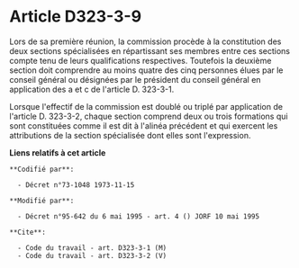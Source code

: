# Article D323-3-9

Lors de sa première réunion, la commission procède à la constitution des deux sections spécialisées en répartissant ses
membres entre ces sections compte tenu de leurs qualifications respectives. Toutefois la deuxième section doit comprendre au
moins quatre des cinq personnes élues par le conseil général ou désignées par le président du conseil général en application
des a et c de l'article D. 323-3-1.

Lorsque l'effectif de la commission est doublé ou triplé par application de l'article D. 323-3-2, chaque section comprend
deux ou trois formations qui sont constituées comme il est dit à l'alinéa précédent et qui exercent les attributions de la
section spécialisée dont elles sont l'expression.

**Liens relatifs à cet article**

	**Codifié par**:

	  - Décret n°73-1048 1973-11-15

	**Modifié par**:

	  - Décret n°95-642 du 6 mai 1995 - art. 4 () JORF 10 mai 1995

	**Cite**:

	  - Code du travail - art. D323-3-1 (M)
	  - Code du travail - art. D323-3-2 (V)
